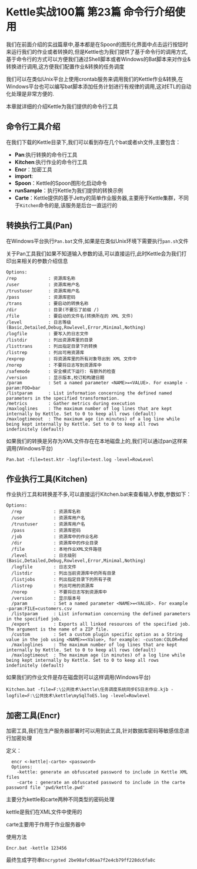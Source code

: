 # Kettle实战100篇 第23篇 命令行介绍使用

我们在前面介绍的实战篇章中,基本都是在Spoon的图形化界面中点击运行按钮时来运行我们的作业或者转换的,但是Kettle也为我们提供了基于命令行的调用方式,基于命令行的方式可以方便我们通过Shell脚本或者Windows的Bat脚本来对作业&转换进行调用,这方便我们配置作业&转换的任务调度

我们可以在类似Unix平台上使用crontab服务来调用我们的Kettle作业&转换,在Windows平台也可以编写bat脚本添加任务计划进行有规律的调用,这对ETL的自动化处理是非常方便的.

本章就详细的介绍Kettle为我们提供的命令行工具

## 命令行工具介绍

在我们下载的Kettle目录下,我们可以看到存在几个bat或者sh文件,主要包含：

- **Pan**:执行转换的命令行工具
- **Kitchen**:执行作业的命令行工具
- **Encr**：加密工具
- **import**:
- **Spoon**：Kettle的Spoon图形化启动命令
- **runSample**：执行Kettle为我们提供的转换示例
- **Carte**：Kettle提供的基于Jetty的简单作业服务器,主要用于Kettle集群，不同于`Kitchen`命令的是,该服务是后台一直运行的

## 转换执行工具(Pan)

在Windows平台执行`Pan.bat`文件,如果是在类似Unix环境下需要执行`pan.sh`文件

关于Pan工具我们如果不知道输入参数的话,可以直接运行,此时Kettle会为我们打印出来相关的参数介绍信息

```shell
Options:
/rep            : 资源库名称
/user           : 资源库用户名
/trustuser      : 资源库用户名
/pass           : 资源库密码
/trans          : 要启动的转换名称
/dir            : 目录(不要忘了前缀 /)
/file           : 要启动的文件名(转换所在的 XML 文件)
/level          : 日志等级 (Basic,Detailed,Debug,Rowlevel,Error,Minimal,Nothing)
/logfile        : 要写入的日志文件
/listdir        : 列出资源库里的目录
/listtrans      : 列出指定目录下的转换
/listrep        : 列出可用资源库
/exprep         : 将资源库里的所有对象导出到 XML 文件中
/norep          : 不要将日志写到资源库中
/safemode       : 安全模式下运行: 有额外的检查
/version        : 显示版本,校订和构建日期
/param          : Set a named parameter <NAME>=<VALUE>. For example -param:FOO=bar
/listparam      : List information concerning the defined named parameters in the specified transformation.
/metrics        : Gather metrics during execution
/maxloglines    : The maximum number of log lines that are kept internally by Kettle. Set to 0 to keep all rows (default)
/maxlogtimeout  : The maximum age (in minutes) of a log line while being kept internally by Kettle. Set to 0 to keep all rows indefinitely (default)

```

如果我们的转换是另存为XML文件存在在本地磁盘上的,我们可以通过pan这样来调用(Windows平台)

```shell
Pan.bat -file=test.ktr -logfile=test.log -level=RowLevel
```

## 作业执行工具(Kitchen)

作业执行工具和转换差不多,可以直接运行Kitchen.bat来查看输入参数,参数如下：

```shell
Options:
  /rep            : 资源库名称
  /user           : 资源库用户名
  /trustuser      : 资源库用户名
  /pass           : 资源库密码
  /job            : 资源库中的作业名称
  /dir            : 资源库中的作业目录
  /file           : 本地作业XML文件路径
  /level          : 日志级别(Basic,Detailed,Debug,Rowlevel,Error,Minimal,Nothing)
  /logfile        : 日志文件
  /listdir        : 列出当前资源库中的所有目录
  /listjobs       : 列出指定目录下的所有子夜
  /listrep        : 列出可用的资源库
  /norep          : 不要将日志写到资源库中
  /version        : 显示版本号
  /param          : Set a named parameter <NAME>=<VALUE>. For example -param:FILE=customers.csv
  /listparam      : List information concerning the defined parameters in the specified job.
  /export         : Exports all linked resources of the specified job. The argument is the name of a ZIP file.
  /custom         : Set a custom plugin specific option as a String value in the job using <NAME>=<Value>, for example: -custom:COLOR=Red
  /maxloglines    : The maximum number of log lines that are kept internally by Kettle. Set to 0 to keep all rows (default)
  /maxlogtimeout  : The maximum age (in minutes) of a log line while being kept internally by Kettle. Set to 0 to keep all rows indefinitely (default)

```

如果我们的作业文件是存在磁盘则可以这样调用(Windows平台)

```shell
Kitchen.bat -file=F:\公共技术\kettle\任务调度系统同步ES日志作业.kjb -logfile=F:\公共技术\kettle\mySqlToES.log -level=Rowlevel
```

## 加密工具(Encr)

加密工具,我们在生产服务器部署时可以用到此工具,针对数据库密码等敏感信息进行加密处理

定义：

```shell
  encr <-kettle|-carte> <password>
  Options:
    -kettle: generate an obfuscated password to include in Kettle XML files
    -carte : generate an obfuscated password to include in the carte password file 'pwd/kettle.pwd'

```

主要分为kettle和carte两种不同类型的密码处理

kettle是我们在XML文件中使用的

carte主要用于作用于作业服务器中

使用方法

```shell
Encr.bat -kettle 123456
```

最终生成字符串`Encrypted 2be98afc86aa7f2e4cb79ff228dc6fa8c`